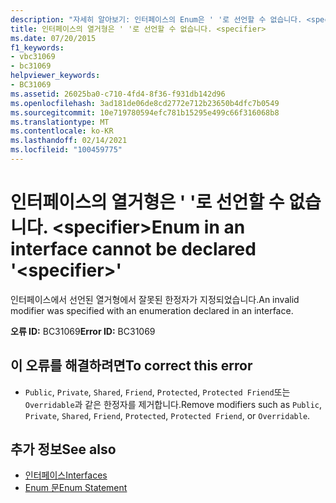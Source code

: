 ```yaml
---
description: "자세히 알아보기: 인터페이스의 Enum은 ' '로 선언할 수 없습니다. <specifier>"
title: 인터페이스의 열거형은 ' '로 선언할 수 없습니다. <specifier>
ms.date: 07/20/2015
f1_keywords:
- vbc31069
- bc31069
helpviewer_keywords:
- BC31069
ms.assetid: 26025ba0-c710-4fd4-8f36-f931db142d96
ms.openlocfilehash: 3ad181de06de8cd2772e712b23650b4dfc7b0549
ms.sourcegitcommit: 10e719780594efc781b15295e499c66f316068b8
ms.translationtype: MT
ms.contentlocale: ko-KR
ms.lasthandoff: 02/14/2021
ms.locfileid: "100459775"
---
```

# <a name="enum-in-an-interface-cannot-be-declared-specifier"></a><span data-ttu-id="43c04-103">인터페이스의 열거형은 ' '로 선언할 수 없습니다. \<specifier></span><span class="sxs-lookup"><span data-stu-id="43c04-103">Enum in an interface cannot be declared '\<specifier>'</span></span>

<span data-ttu-id="43c04-104">인터페이스에서 선언된 열거형에서 잘못된 한정자가 지정되었습니다.</span><span class="sxs-lookup"><span data-stu-id="43c04-104">An invalid modifier was specified with an enumeration declared in an interface.</span></span>  
  
 <span data-ttu-id="43c04-105">**오류 ID:** BC31069</span><span class="sxs-lookup"><span data-stu-id="43c04-105">**Error ID:** BC31069</span></span>  
  
## <a name="to-correct-this-error"></a><span data-ttu-id="43c04-106">이 오류를 해결하려면</span><span class="sxs-lookup"><span data-stu-id="43c04-106">To correct this error</span></span>  
  
- <span data-ttu-id="43c04-107">`Public`, `Private`, `Shared`, `Friend`, `Protected`, `Protected Friend`또는 `Overridable`과 같은 한정자를 제거합니다.</span><span class="sxs-lookup"><span data-stu-id="43c04-107">Remove modifiers such as `Public`, `Private`, `Shared`, `Friend`, `Protected`, `Protected Friend`, or `Overridable`.</span></span>  
  
## <a name="see-also"></a><span data-ttu-id="43c04-108">추가 정보</span><span class="sxs-lookup"><span data-stu-id="43c04-108">See also</span></span>

- [<span data-ttu-id="43c04-109">인터페이스</span><span class="sxs-lookup"><span data-stu-id="43c04-109">Interfaces</span></span>](../programming-guide/language-features/interfaces/index.md)
- [<span data-ttu-id="43c04-110">Enum 문</span><span class="sxs-lookup"><span data-stu-id="43c04-110">Enum Statement</span></span>](../language-reference/statements/enum-statement.md)
